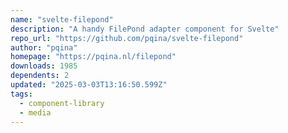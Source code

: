 ```yaml
---
name: "svelte-filepond"
description: "A handy FilePond adapter component for Svelte"
repo_url: "https://github.com/pqina/svelte-filepond"
author: "pqina"
homepage: "https://pqina.nl/filepond"
downloads: 1985
dependents: 2
updated: "2025-03-03T13:16:50.599Z"
tags: 
  - component-library
  - media
---
```

